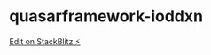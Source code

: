# quasarframework-ioddxn

[Edit on StackBlitz ⚡️](https://stackblitz.com/edit/quasarframework-ioddxn)